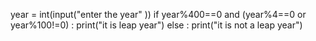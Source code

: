 year = int(input("enter the year" ))
if year%400==0 and (year%4==0 or year%100!=0) :
    print("it is leap year") 
else :
    print("it is not a leap year")
